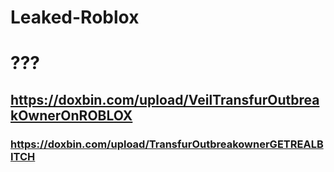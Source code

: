 # Leaked-Roblox
# ???
## https://doxbin.com/upload/VeilTransfurOutbreakOwnerOnROBLOX
### https://doxbin.com/upload/TransfurOutbreakownerGETREALBITCH
